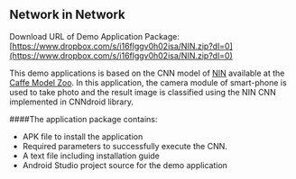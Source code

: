## Network in Network

Download URL of Demo Application Package: [https://www.dropbox.com/s/i16flggv0h02isa/NIN.zip?dl=0](https://www.dropbox.com/s/i16flggv0h02isa/NIN.zip?dl=0)

This demo applications is based on the CNN model of [NIN](http://arxiv.org/abs/1312.4400) available at the [Caffe Model Zoo](https://github.com/BVLC/caffe/wiki/Model-Zoo).
In this application, the camera module of smart-phone is used to take photo and the result image is classified using the NIN CNN implemented in CNNdroid library.

####The application package contains:
* APK file to install the application
* Required parameters to successfully execute the CNN.
* A text file including installation guide
* Android Studio project source for the demo application

